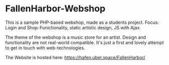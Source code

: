 # FallenHarbor-Webshop
This is a sample PHP-based webshop, made as a students project. Focus: Login and Shop-Funictionality, static artistic design, JS with Ajax.

The theme of the webshop is a music store for an artist. Design and functionality are not real-world compatible. It's just a first and lovely attempt to get in touch with web-technologies.

The Website is hosted here: https://hafen.uber.space/FallenHarbor/ 
